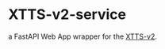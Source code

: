 # XTTS-v2-service

a FastAPI Web App wrapper for the [XTTS-v2](https://huggingface.co/coqui/XTTS-v2).
